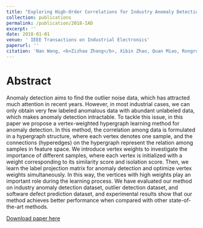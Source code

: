 ```yaml
---
title: "Exploring High-Order Correlations for Industry Anomaly Detection"
collection: publications
permalink: /publication/2018-IAD
excerpt: ''
date: 2018-01-01
venue: ' IEEE Transactions on Industrial Electronics'
paperurl: ''
citation: 'Nan Wang, <b>Zizhao Zhang</b>, Xibin Zhao, Quan Miao, Rongrong Ji, Yue Gao, &quot;Exploring High-Order Correlations for Industry Anomaly Detection&quot;. <i>IEEE Transactions on Industrial Electronics</i>, 2019.'
---
```

Abstract
===
Anomaly detection aims to find the outlier noise data, which has attracted much attention in recent years. However, in most industrial cases, we can only obtain very few labeled anomalous data with abundant unlabeled data, which makes anomaly detection intractable. To tackle this issue, in this paper we propose a vertex-weighted hypergraph learning method for anomaly detection. In this method, the correlation among data is formulated in a hypergraph structure, where each vertex denotes one sample, and the connections (hyperedges) on the hypergraph represent the relation among samples in feature space. We introduce vertex weights to investigate the importance of different samples, where each vertex is initialized with a weight corresponding to its similarity score and isolation score. Then, we learn the label projection matrix for anomaly detection and optimize vertex weights simultaneously. In this way, the vertices with high weights play an important role during the learning process. We have evaluated our method on industry anomaly detection dataset, outlier detection dataset, and software defect prediction dataset, and experimental results show that our method achieves better performance when compared with other state-of-the-art methods.

[Download paper here](https://ieeexplore.ieee.org/stamp/stamp.jsp?arnumber=8684782)
